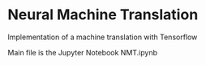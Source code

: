 # Neural Machine Translation
Implementation of a machine translation with Tensorflow

Main file is the Jupyter Notebook NMT.ipynb
